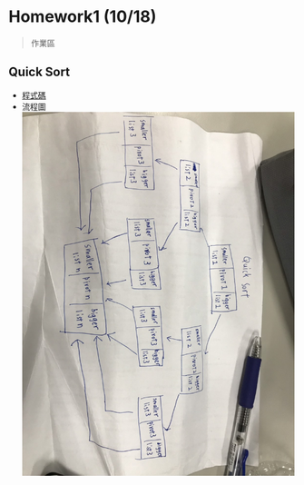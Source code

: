 # Homework1 (10/18)
> 作業區

## Quick Sort
* [程式碼](https://nbviewer.jupyter.org/github/blakeli119/blakeli1109/blob/master/homework/quicksort.ipynb)
* 流程圖
![](homework/S__40362006.jpg)
